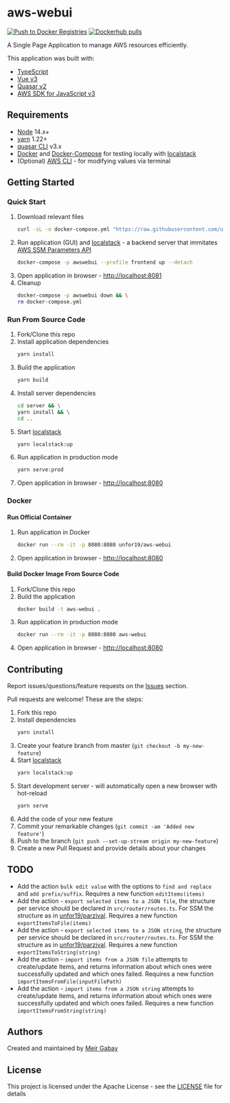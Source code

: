 # aws-webui

[![Push to Docker Registries](https://github.com/unfor19/aws-webui/actions/workflows/docker-latest.yml/badge.svg)](https://github.com/unfor19/aws-webui/actions/workflows/docker-latest.yml) [![Dockerhub pulls](https://img.shields.io/docker/pulls/unfor19/aws-webui)](https://hub.docker.com/r/unfor19/aws-webui)

A Single Page Application to manage AWS resources efficiently.

This application was built with:

- [TypeScript](https://www.typescriptlang.org/)
- [Vue v3](https://v3.vuejs.org/guide/introduction.html)
- [Quasar v2](https://quasar.dev/)
- [AWS SDK for JavaScript v3](https://docs.aws.amazon.com/AWSJavaScriptSDK/v3/latest/index.html)

## Requirements

- [Node](https://nodejs.org/en/download/) 14.x+
- [yarn](https://classic.yarnpkg.com/lang/en/docs/install) 1.22+
- [quasar CLI](https://quasar.dev/quasar-cli/installation) v3.x
- [Docker](https://docs.docker.com/get-docker/) and [Docker-Compose](https://docs.docker.com/compose/install/) for testing locally with [localstack](https://github.com/localstack/localstack)
- (Optional) [AWS CLI](https://docs.aws.amazon.com/cli/latest/userguide/cli-chap-install.html) - for modifying values via terminal

## Getting Started

### Quick Start

1. Download relevant files
   ```bash
   curl -sL -o docker-compose.yml "https://raw.githubusercontent.com/unfor19/aws-webui/master/docker-compose.yml"
   ```
2. Run application (GUI) and [localstack](https://github.com/localstack/localstack) - a backend server that immitates [AWS SSM Parameters API](https://docs.aws.amazon.com/systems-manager/latest/APIReference/Welcome.html)
   ```bash
   docker-compose -p awswebui --profile frontend up --detach
   ```
3. Open application in browser - [http://localhost:8081](http://localhost:8081)
4. Cleanup
   ```bash
   docker-compose -p awswebui down && \
   rm docker-compose.yml
   ```

### Run From Source Code

1. Fork/Clone this repo
2. Install application dependencies
   ```bash
   yarn install
   ```
3. Build the application
    ```bash
    yarn build
    ```
4. Install server dependencies
   ```bash
   cd server && \
   yarn install && \
   cd ..
   ```
5. Start [localstack](https://github.com/localstack/localstack)
   ```bash
   yarn localstack:up
   ```
6. Run application in production mode
   ```bash
   yarn serve:prod
   ```
7. Open application in browser - [http://localhost:8080](http://localhost:8080)

### Docker

#### Run Official Container

1. Run application in Docker
   ```bash
   docker run --rm -it -p 8080:8080 unfor19/aws-webui
   ```
1. Open application in browser - [http://localhost:8080](http://localhost:8080)

#### Build Docker Image From Source Code

1. Fork/Clone this repo
1. Build the application
   ```bash
   docker build -t aws-webui .
   ```
1. Run application in production mode
   ```bash
   docker run --rm -it -p 8080:8080 aws-webui
   ```
1. Open application in browser - [http://localhost:8080](http://localhost:8080)   

## Contributing

Report issues/questions/feature requests on the [Issues](https://github.com/unfor19/aws-webui/issues) section.

Pull requests are welcome! These are the steps:

1. Fork this repo
1. Install dependencies
   ```bash
   yarn install
   ```
1. Create your feature branch from master (`git checkout -b my-new-feature`)
1. Start [localstack](https://github.com/localstack/localstack)
    ```bash
    yarn localstack:up
    ```
1. Start development server - will automatically open a new browser with hot-reload
   ```bash
   yarn serve
   ```    
2. Add the code of your new feature
3. Commit your remarkable changes (`git commit -am 'Added new feature'`)
4. Push to the branch (`git push --set-up-stream origin my-new-feature`)
5. Create a new Pull Request and provide details about your changes

## TODO

- Add the action `bulk edit value` with the options to `find and replace` and `add prefix/suffix`. Requires a new function `editItems(items)`
- Add the action - `export selected items to a JSON file`, the structure per service should be declared in `src/router/routes.ts`. For SSM the structure as in [unfor19/parzival](https://github.com/unfor19/parzival/blob/master/cmd/config.go). Requires a new function `exportItemsToFile(items)`
- Add the action - `export selected items to a JSON string`, the structure per service should be declared in `src/router/routes.ts`. For SSM the structure as in [unfor19/parzival](https://github.com/unfor19/parzival/blob/master/cmd/config.go). Requires a new function `exportItemsToString(string)`
- Add the action - `import items from a JSON file` attempts to create/update items, and returns information about which ones were successfully updated and which ones failed. Requires a new function `importItemsFromFile(inputFilePath)`
- Add the action - `import items from a JSON string` attempts to create/update items, and returns information about which ones were successfully updated and which ones failed. Requires a new function `importItemsFromString(string)`

## Authors

Created and maintained by [Meir Gabay](https://github.com/unfor19)

## License

This project is licensed under the Apache License - see the [LICENSE](https://github.com/unfor19/aws-webui/blob/master/LICENSE) file for details
